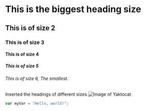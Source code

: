 # This is the biggest heading size
## This is of size 2
### This is of size 3
#### This is of size 4
##### This is of size 5
###### This is of size 6, The smallest.
Inserted the headings of different sizes
![Image of Yaktocat](https://octodex.github.com/images/yaktocat.png)
``` javascript
var myVar = "Hello, world!";
```
